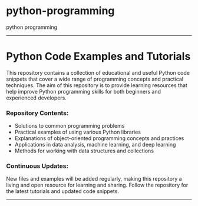 # python-programming
python programming






---

# Python Code Examples and Tutorials

This repository contains a collection of educational and useful Python code snippets that cover a wide range of programming concepts and practical techniques. The aim of this repository is to provide learning resources that help improve Python programming skills for both beginners and experienced developers.

### Repository Contents:
- Solutions to common programming problems
- Practical examples of using various Python libraries
- Explanations of object-oriented programming concepts and practices
- Applications in data analysis, machine learning, and deep learning
- Methods for working with data structures and collections

### Continuous Updates:
New files and examples will be added regularly, making this repository a living and open resource for learning and sharing. Follow the repository for the latest tutorials and updated code snippets.

---

